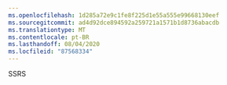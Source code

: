 ```yaml
---
ms.openlocfilehash: 1d285a72e9c1fe8f225d1e55a555e99668130eef
ms.sourcegitcommit: ad4d92dce894592a259721a1571b1d8736abacdb
ms.translationtype: MT
ms.contentlocale: pt-BR
ms.lasthandoff: 08/04/2020
ms.locfileid: "87568334"
---
```

SSRS
